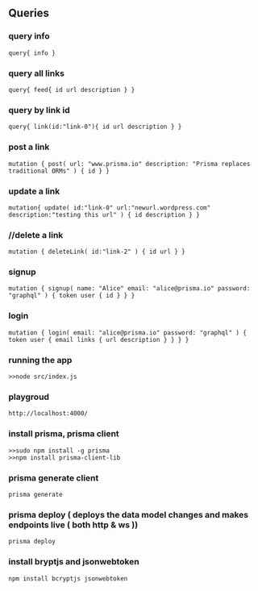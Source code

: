 ## Queries
### query info
`query{
    info
}`
### query all links
`query{
    feed{
        id
        url
        description
    }
}`   
### query by link id
`query{
  link(id:"link-0"){
   	id
    url
    description
  }
}`
### post a link
`mutation {
  post(
    url: "www.prisma.io"
    description: "Prisma replaces traditional ORMs"
  ) {
    id
  }
}`
### update a link
`mutation{
    update(
        id:"link-0"
        url:"newurl.wordpress.com"
        description:"testing this url"
    )
    {
        id
        description
    }
}`
### //delete a link
`mutation {
  deleteLink(
    id:"link-2"
  )
  {
    id
    url
  }
}`
### signup
`mutation {
  signup(
    name: "Alice"
    email: "alice@prisma.io"
    password: "graphql"
  ) {
    token
    user {
      id
    }
  }
}`
### login
`mutation {
  login(
    email: "alice@prisma.io"
    password: "graphql"
  ) {
    token
    user {
      email
      links {
        url
        description
      }
    }
  }
}
`
### running the app
`>>node src/index.js`
### playgroud
`http://localhost:4000/`
### install prisma, prisma client
`>>sudo npm install -g prisma`\
`>>npm install prisma-client-lib`
### prisma generate client
`prisma generate`
### prisma deploy ( deploys the data model changes and makes endpoints live ( both http & ws ))
`prisma deploy` 
### install bryptjs and jsonwebtoken
`npm install bcryptjs jsonwebtoken`